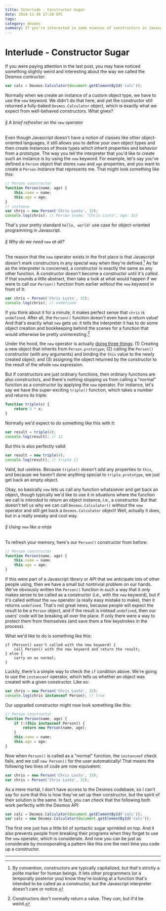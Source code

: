 ```yaml
---
title: Interlude - Constructor Sugar
date: 2014-11-30 17:26 UTC
tags:
category: desmos
summary: If you're interested in some nuances of constructors in Javascript, this is for you.
---
```


# Interlude - Constructor Sugar
If you were paying attention in the last post, you may have noticed something slightly weird and interesting about the way we called the Desmos contructor:

~~~ javascript
var calc = Desmos.Calculator(document.getElementById('calc'));
~~~

Normally when we create an instance of a custom object type, we have to use the `new` keyword. We didn't do that here, and yet the constructor still returned a fully-baked `Desmos.Calculator` object, which is exactly what we expect from well-behaved constructors. What gives?

###### &sect; A brief refresher on the `new` operator
Even though Javascript doesn't have a notion of classes like other object-oriented languages, it still allows you to define your own object types and then create instances of those types which inherit properties and behavior from a prototype. The way you tell the interpreter that you'd like to create such an instance is by using the `new` keyword.  For example, let's say you've defined a `Person` object that stores `name` and `age` properties, and you want to create a `Person` instance that represents me.  That might look something like this:

~~~ javascript
// Person constructor
function Person(name, age) {
    this.name = name;
    this.age = age;
}
// instance
var chris = new Person('Chris Lusto', 32);
console.log(chris); // Person {name: "Chris Lusto", age: 32}
~~~

That's your pretty standard `hello, world!` use case for object-oriented programming in Javascript.

###### &sect; Why do we need `new` at all?

The reason that the `new` operator exists in the first place is that Javascript doesn't mark constructors in any special way when they're defined.[^cons] As far as the interpreter is concerned, a constructor is exactly the same as any other function. A constructor doesn't become a constructor until it's _called_. If that sounds a little abstract, then take a look at what would happen if we were to call our `Person()` function from earlier _without_ the `new` keyword in front of it:

~~~ javascript
var chris = Person('Chris Lusto', 32);
console.log(chris); // undefined
~~~

If you think about it for a minute, it makes perfect sense that `chris` is `undefined`.  After all, the `Person()` function doesn't even have a return value! And that's exactly what `new` gets us: it tells the interpreter it has to do some object creation and bookkeeping behind the scenes for a function that would otherwise be pretty uninteresting.[^ret]

Under the hood, the `new` operator is actually [doing three things](http://developer.mozilla.org/en-US/docs/Web/JavaScript/Reference/Operators/new): (1) Creating a new object that inherits from `Person.prototype`; (2) calling the `Person()` constructor (with any arguments) and binding the `this` value to the newly created object; and (3) assigning the object returned by the constructor to the result of the whole `new` expression.


But if constructors are just ordinary functions, then ordinary functions are also constructors, and there's nothing stopping us from calling a "normal" function as a constructor by applying the `new` operator.  For instance, let's say we have the super-exciting `triple()` function, which takes a number and returns its triple:

~~~ javascript
function triple(x) {
    return 3 * x;
}
~~~

Normally we'd expect to do something like this with it:

~~~ javascript
var result = triple(4);
console.log(result); // 12
~~~

But this is also perfectly valid:

~~~ javascript
var result = new triple(4);
console.log(result); // triple {}
~~~

Valid, but useless.  Because `triple()` doesn't add any properties to `this`, and because we haven't done anything special to `triple.prototype`, we just get back an empty object.

Okay, so basically `new` lets us call any function whatsoever and get back an object, though typically we'd like to use it in situations where the function we call is _intended_ to return an object instance, i.e., a constructor.  But that doesn't tell us why we can call `Desmos.Calculator()` _without_ the `new` operator and still get back a `Desmos.Calculator` object! Well, actually it does, but in a really sneaky and cool way.

###### &sect; Using `new` like a ninja
To refresh your memory, here's our `Person()` constructor from before:

~~~ javascript
// Person constructor
function Person(name, age) {
    this.name = name;
    this.age = age;
}
~~~

If this were part of a Javascript library or API that we anticipate lots of other people using, then we have a small but nontrivial problem on our hands. We've obviously written the `Person()` function in such a way that it _only_ makes sense to be called as a constructor (i.e., with the `new` keyword), but if it's called _without_ the `new` operator (a really easy mistake to make), then it returns `undefined`. That's not great news, because people will expect the result to be a `Person` object, and if the result is instead `undefined`, then our users' code will be breaking all over the place. If only there were a way to protect them from themselves (and save them a few keystrokes in the process).

What we'd like to do is something like this:

~~~
if (Person() wasn't called with the new keyword) {
    call Person() with the new keyword and return the result;
} else {
    carry on as normal;
}
~~~

Luckily, there's a simple way to check the `if` condition above. We're going to use the `instanceof` operator, which tells us whether an object was created with a given constructor.  Like so:

~~~ javascript
var chris = new Person('Chris Lusto', 32);
console.log(chris instanceof Person); // true
~~~

Our upgraded constructor might now look something like this:

~~~ javascript
// Person constructor
function Person(name, age) {
    if (!(this instanceof Person)) {
        return new Person(name, age);
    }
    this.name = name;
    this.age = age;
}
~~~

Now when `Person()` is called as a "normal" function, the `instanceof` check fails, and we call `new Person()` for the user automatically!  That means the following two lines of code are now equivalent:

~~~ javascript
var chris = new Person('Chris Lusto', 32);
var chris = Person('Chris Lusto', 32);
~~~

As a mere mortal, I don't have access to the Desmos codebase, so I can't say for sure that this is how they've set up their constructor, but the spirit of their solution is the same.  In fact, you can check that the following both work perfectly with the Desmos API:

~~~ javascript
var calc = Desmos.Calculator(document.getElementById('calc'));
var calc = new Desmos.Calculator(document.getElementById('calc'));
~~~

The first one just has a little bit of syntactic sugar sprinkled on top. And it also prevents people from breaking their programs when they forget to use the `new` operator, which is considerate.  And now you can be just as considerate by incoroporating a pattern like this one the next time you code up a constructor.

---

[^cons]: By convention, constructors are typically capitalized, but that's strictly a polite marker for human beings. It lets other programmers (or a temporally posterior you) know they're looking at a function that's intended to be called as a constructor, but the Javascript interpreter doesn't care or notice.

[^ret]: Constructors don't normally return a value. They _can_, but it'd be weird.
